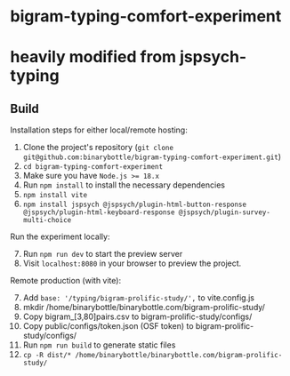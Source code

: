 # bigram-typing-comfort-experiment
# heavily modified from jspsych-typing

## Build 

Installation steps for either local/remote hosting:

1. Clone the project's repository (``git clone git@github.com:binarybottle/bigram-typing-comfort-experiment.git``)
2. ``cd bigram-typing-comfort-experiment``
3. Make sure you have ``Node.js >= 18.x``
4. Run ``npm install`` to install the necessary dependencies
5. ``npm install vite``
6. ``npm install jspsych @jspsych/plugin-html-button-response @jspsych/plugin-html-keyboard-response @jspsych/plugin-survey-multi-choice``

Run the experiment locally:

7. Run ``npm run dev`` to start the preview server
8. Visit ``localhost:8080`` in your browser to preview the project.

Remote production (with vite):

7. Add ``base: '/typing/bigram-prolific-study/',`` to vite.config.js
8. mkdir /home/binarybottle/binarybottle.com/bigram-prolific-study/
9. Copy bigram_[3,80]pairs.csv to bigram-prolific-study/configs/
9. Copy public/configs/token.json (OSF token) to bigram-prolific-study/configs/
10. Run ``npm run build`` to generate static files
11. ``cp -R dist/* /home/binarybottle/binarybottle.com/bigram-prolific-study/``
